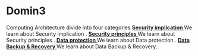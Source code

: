 # Domin3
Computing Architecture divide into four categories
**[Security implication ](https://github.com/sherazi1214/Security-implication)** We learn about Security implication .
**[Security principles ](https://github.com/sherazi1214/Security-principles-)** We learn about Security principles .
**[Data protection ](https://github.com/sherazi1214/Data-protection)** We learn about Data protection .
**[Data Backup & Recovery ](https://github.com/sherazi1214/Data-Backup-Recovery)** We learn about Data Backup & Recovery.

